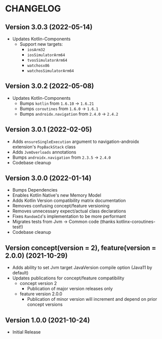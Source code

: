 # CHANGELOG

## Version 3.0.3 (2022-05-14)
 - Updates Kotlin-Components
     - Support new targets:
         - `iosArm32`
         - `iosSimulatorArm64`
         - `tvosSimulatorArm64`
         - `watchosx86`
         - `watchosSimulatorArm64`

## Version 3.0.2 (2022-05-08)
 - Updates Kotlin-Components
     - Bumps `kotlin` from `1.6.10` -> `1.6.21`
     - Bumps `coroutines` from `1.6.0` -> `1.6.1`
     - Bumps `androidx.navigation` from `2.4.0` -> `2.4.2`

## Version 3.0.1 (2022-02-05)
 - Adds `ensureSingleExecution` argument to navigation-androidx extension's `PopBackStack` class
 - Adds `JvmOverloads` annotations
 - Bumps `androidx.navigation` from `2.3.5` -> `2.4.0`
 - Codebase cleanup

## Version 3.0.0 (2022-01-14)
 - Bumps Dependencies
 - Enables Kotlin Native's new Memory Model
 - Adds Kotlin Version compatibility matrix documentation
 - Removes confusing concept/feature versioning
 - Removes unnecessary expect/actual class declarations
 - Fixes `RandomId`'s implementation to be more performant
 - Migrates tests from Jvm -> Common code (thanks kotlinx-coroutines-test!)
 - Codebase cleanup

## Version concept(version = 2), feature(version = 2.0.0) (2021-10-29)
 - Adds ability to set Jvm target JavaVersion compile option (Java11 by default)
 - Updates publications for concept/feature compatibility
     - concept version 2
         - Publication of major version releases only
     - feature version 2.0.0
         - Publication of minor version will increment and depend on prior
           concept versions
    

## Version 1.0.0 (2021-10-24)
 - Initial Release
